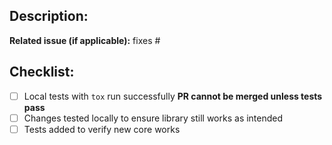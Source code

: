 ## Description:


**Related issue (if applicable):** fixes #<spithon issue number>

## Checklist:
- [ ] Local tests with `tox` run successfully **PR cannot be merged unless tests pass**
- [ ] Changes tested locally to ensure library still works as intended
- [ ] Tests added to verify new core works
